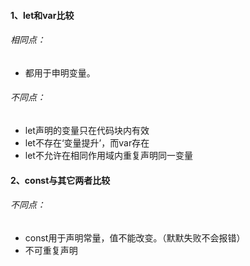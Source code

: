 #### 1、let和var比较

###### 相同点：

- 都用于申明变量。

###### 不同点：

- let声明的变量只在代码块内有效
- let不存在‘变量提升’，而var存在
- let不允许在相同作用域内重复声明同一变量

#### 2、const与其它两者比较

###### 不同点：

- const用于声明常量，值不能改变。（默默失败不会报错）
- 不可重复声明
